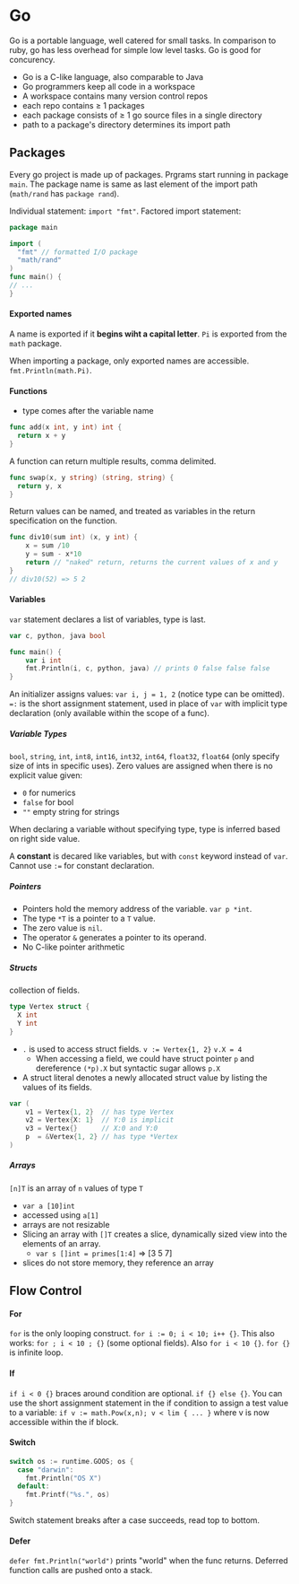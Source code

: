 # Go
Go is a portable language, well catered for small tasks. In comparison to ruby, go has less overhead for simple low level tasks. Go is good for concurency.
- Go is a C-like language, also comparable to Java
- Go programmers keep all code in a workspace
- A workspace contains many version control repos
- each repo contains ≥ 1 packages
- each package consists of ≥ 1 go source files in a single directory
- path to a package's directory determines its import path

## Packages
Every go project is made up of packages. Prgrams start running in package `main`. The package name is same as last element of the import path (`math/rand` has `package rand`).

Individual statement: `import "fmt"`. Factored import statement: 
```go
package main

import (
  "fmt" // formatted I/O package
  "math/rand"
)
func main() {
// ...
}
```

#### Exported names
A name is exported if it **begins wiht a capital letter**. `Pi` is exported from the `math` package.

When importing a package, only exported names are accessible. `fmt.Println(math.Pi)`.

#### Functions
- type comes after the variable name
```go
func add(x int, y int) int {
  return x + y
}
```

A function can return multiple results, comma delimited. 
```go
func swap(x, y string) (string, string) {
  return y, x
}
```

Return values can be named, and treated as variables in the return specification on the function.
```go
func div10(sum int) (x, y int) {
	x = sum /10
	y = sum - x*10
	return // "naked" return, returns the current values of x and y
}
// div10(52) => 5 2
```

#### Variables
`var` statement declares a list of variables, type is last. 
```go
var c, python, java bool

func main() {
	var i int
	fmt.Println(i, c, python, java) // prints 0 false false false
}
```

An initializer assigns values: `var i, j = 1, 2` (notice type can be omitted). `=:` is the short assignment statement, used in place of `var` with implicit type declaration (only available within the scope of a func).

##### Variable Types
`bool`, `string`, `int`, `int8`, `int16`, `int32`, `int64`, `float32`, `float64` (only specify size of ints in specific uses). Zero values are assigned when there is no explicit value given:
- `0` for numerics
- `false` for bool
- `""` empty string for strings

When declaring a variable without specifying type, type is inferred based on right side value.

A **constant** is decared like variables, but with `const` keyword instead of `var`. Cannot use `:=` for constant declaration.

##### Pointers
- Pointers hold the memory address of the variable. `var p *int`.
- The type `*T` is a pointer to a `T` value. 
- The zero value is `nil`.  
- The operator `&` generates a pointer to its operand.
- No C-like pointer arithmetic

##### Structs
collection of fields. 
```go
type Vertex struct {
  X int
  Y int
}
```

- `.` is used to access struct fields. `v := Vertex{1, 2}` `v.X = 4`
  - When accessing a field, we could have struct pointer `p` and dereference `(*p).X` but syntactic sugar allows `p.X`
- A struct literal denotes a newly allocated struct value by listing the values of its fields. 
```go
var (
	v1 = Vertex{1, 2}  // has type Vertex
	v2 = Vertex{X: 1}  // Y:0 is implicit
	v3 = Vertex{}      // X:0 and Y:0
	p  = &Vertex{1, 2} // has type *Vertex
)
```

##### Arrays
`[n]T` is an array of `n` values of type `T`
- `var a [10]int`
- accessed using `a[1]`
- arrays are not resizable 
- Slicing an array with `[]T` creates a slice, dynamically sized view into the elements of an array. 
  - `var s []int = primes[1:4]` => [3 5 7]
- slices do not store memory, they reference an array

## Flow Control
#### For
`for` is the only looping construct. `for i := 0; i < 10; i++ {}`. This also works: `for ; i < 10 ; {}` (some optional fields). Also `for i < 10 {}`. `for {}` is infinite loop.

#### If
`if i < 0 {}` braces around condition are optional. `if {} else {}`. You can use the short assignment statement in the if condition to assign a test value to a variable: `if v := math.Pow(x,n); v < lim { ... }` where v is now accessible within the if block.

#### Switch
```go
switch os := runtime.GOOS; os {
  case "darwin":
    fmt.Println("OS X")
  default:
    fmt.Printf("%s.", os)
}
```

Switch statement breaks after a case succeeds, read top to bottom. 

#### Defer
`defer fmt.Println("world")` prints "world" when the func returns. Deferred function calls are pushed onto a stack. 
